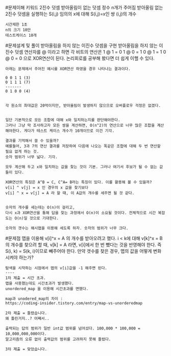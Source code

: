 #문제이해
    키워드
    2진수 덧셈
    받아올림이 없는 덧셈
    정수 n개가 주어짐
    받아올림 없는 2진수 덧셈을 실행하는 S(i,j)
    임의의 x에 대해 S(i,j)=x인 쌍 (i,j)의 개수
    
    시간제한 1초
    n의 크기 10만
    테스트케이스 10개

#문제설계 및 풀이
    받아올림을 하지 않는 이진수 덧셈을 구현
    받아올림을 하지 않는 이진수 덧셈 연산자를 @ 이라고 하면 각 비트의 연산은
    1 @ 1 = 0
    1 @ 0 = 1
    0 @ 1 = 1
    0 @ 0 = 0
    으로 XOR연산이 된다. 논리회로를 공부해 봤다면 더 쉽게 이핼 수 있다.

    아래는 문제에서 주어진 예시를 XOR연산 하였을 경우 나타나는 결과이다.

    0 0 1 1 (3)
    0 1 1 1 (7)
    -------
    0 1 0 0 (4)

    
    각 원소의 최대값은 20억이지만, 받아올림이 발생하지 않으므로 오버플로우 걱정은 없겠다.

    
    일단 기본적으로 모든 조합에 대해 x와 일치하는지를 판단해야한다.
    그러나 그냥 막 조사하고자 모든 쌍을 계산하면, O(n^2)의 연산으로 너무 많은 조합을 계산해야한다. 게다가 테스트 케이스 개수가 10개이므로 이건 기각.

    결과를 기억해서 쓸 수 있을까?
    예를들어, 3과 7의 연산 결과를 저장하여 다음에 나오는 똑같은 조합에 대해 두 번 연산할 필요 없게 하는 것.
    숫자 범위가 너무 넓다. 기각.

    모두 계산해 두고 x와 일치하는 값을 찾는 것이 기본. 그러나 여기서 후보가 될 수 없는 값들이 있다.

    XOR연산의 특징은 A^B = C, C^A= B라는 특징이 있다. 이를 활용해 볼 수 있을까?
    v[i] ^ v[j] = x 인 경우의 x 값을 찾기보다
    v[i] ^ x = v[j] = A 라 할 때, 이 A값의 개수를 세주면 될 것 같다.


    숫자의 개수를 세는데는 O(n)이 걸리고,
    다시 x과 XOR연산을 통해 답을 찾는 과정에서 O(n)이 소요될 것이다. 전체적으로 시간 복잡도는 O(n)일 것으로 기대한다.

    숫자의 갯수는 해시맵을 이용해 세도록 하자. 숫자의 범위가 너무 크다.



#문제점
    맵을 이용해 v[i]^x = A 의 개수를 받아오려고 했다.
    i < k에 대해 v[k]^x = B 의 개수를 찾으려 할 때,
    v[k] = A 라면, v[i]에서 한 번 뺐다는 것을 반영해야 한다.
    즉 S(i, k) = S(k, i)이므로 빼주어야 한다.
    만약 갯수를 찾은 경우, 맵의 값을 어떻게 변화 시켜야 하는가?

    탐색을 시작하는 시점에서 맵의 v[i]값을 -1 해주면 된다.
    ----
    1차 제출 = 시간 초과.
    맵을 사용했는데도 시간초과가 발생했다.
    unordered_map 을 이용해 시간초과를 면했다.
    
    map과 unodered_map의 차이 :
    https://coding-insider.tistory.com/entry/map-vs-unorderedmap

    2차 제출 = 틀렸습니다.
    왜 틀린거지..? 어째서..
    
    출력되는 답의 범위가 일반 int값 범위를 넘어섰다. 100,000 * 100,000 = 10,000,000,000이다.
    알고리즘의 오류 없이 출력값의 범위를 고려하지 못해 틀렸다.

    3차 제출 = 맞았습니다.
